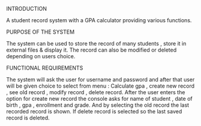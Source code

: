 INTRODUCTION 

A student record system with a GPA calculator providing various functions.

PURPOSE OF THE SYSTEM 

The system can be used to store the record of many students , store it in external files & display it. The record can also be  modified or deleted depending on users choice. 

FUNCTIONAL REQUIREMENTS 

The system will ask the user for username and password and after that user will be given choice to select from menu : Calculate gpa , create new record , see old record , modify record , delete record.
After the user enters the option for create new record the console asks for name of student , date of birth , gpa , enrollment and grade. And by selecting the old record the last recorded record is shown. If delete record is selected so the last saved record is deleted.
